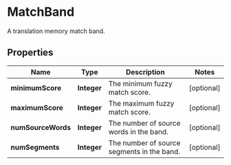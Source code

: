 

# MatchBand

A translation memory match band. 
## Properties

Name | Type | Description | Notes
------------ | ------------- | ------------- | -------------
**minimumScore** | **Integer** | The minimum fuzzy match score. |  [optional]
**maximumScore** | **Integer** | The maximum fuzzy match score. |  [optional]
**numSourceWords** | **Integer** | The number of source words in the band. |  [optional]
**numSegments** | **Integer** | The number of source segments in the band. |  [optional]



